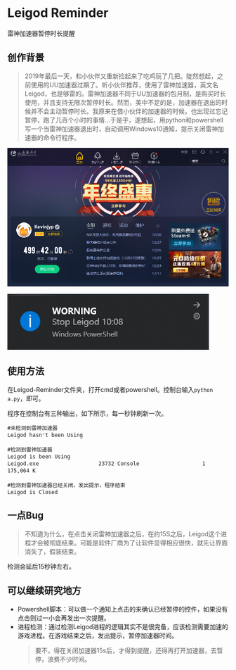 # Leigod Reminder

 雷神加速器暂停时长提醒

 ## 创作背景

 > 2019年最后一天，和小伙伴又重新捡起来了吃鸡玩了几把。陡然想起，之前使用的UU加速器过期了。听小伙伴推荐，使用了雷神加速器，英文名Leigod，也是够雷的。雷神加速器不同于UU加速器的包月制，是购买时长使用，并且支持无限次暂停时长。然而，美中不足的是，加速器在退出的时候并不会主动暂停时长。我原来在借小伙伴的加速器的时候，也出现过忘记暂停，跑了几百个小时的事情...于是乎，遂想起，用python和powershell写一个当雷神加速器退出时，自动调用Windows10通知，提示关闭雷神加速器的命令行程序。

![加速器界面](https://raw.githubusercontent.com/Kevinjyp/Leigod-Reminder/master/pic/interface.PNG "加速器界面")

![通知效果展示](https://raw.githubusercontent.com/Kevinjyp/Leigod-Reminder/master/pic/notification.PNG "通知效果展示")


## 使用方法
在Leigod-Reminder文件夹，打开cmd或者powershell。控制台输入```python a.py```，即可。

程序在控制台有三种输出，如下所示，每一秒钟刷新一次。

```Shell
#未检测到雷神加速器
Leigod hasn't been Using

#检测到雷神加速器
Leigod is been Using
Leigod.exe                   23732 Console                    1    175,064 K

#检测到雷神加速器已经关闭，发出提示，程序结束
Leigod is Closed
```

## 一点Bug
> 不知道为什么，在点击关闭雷神加速器之后，在约15S之后，Leigod这个进程才会被彻底结束。可能是软件厂商为了让软件显得相应很快，就先让界面消失了，假装结束。

检测会延后15秒钟左右。

## 可以继续研究地方
- Powershell脚本：可以做一个通知上点击的来确认已经暂停的控件，如果没有点击则过一小会再发出一次提醒。
- 进程检测：通过检测Leigod进程的逻辑其实不是很完备，应该检测需要加速的游戏进程。在游戏结束之后，发出提示，暂停加速器时间。
    >要不，得在关闭加速器15s后，才得到提醒，还得再打开加速器，去暂停，浪费不少时间。
